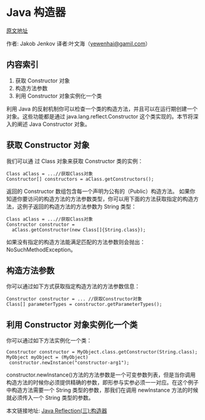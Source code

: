 # Java 构造器

[原文地址](http://tutorials.jenkov.com/java-reflection/constructors.html)   

作者: Jakob Jenkov 译者:叶文海（yewenhai@gamil.com）

## 内容索引

1. 获取 Constructor 对象
2. 构造方法参数
3. 利用 Constructor 对象实例化一个类

利用 Java 的反射机制你可以检查一个类的构造方法，并且可以在运行期创建一个对象。这些功能都是通过 java.lang.reflect.Constructor 这个类实现的。本节将深入的阐述 Java Constructor 对象。


## 获取 Constructor 对象

我们可以通 过 Class 对象来获取 Constructor 类的实例：


```
Class aClass = ...//获取Class对象
Constructor[] constructors = aClass.getConstructors();
```


返回的 Constructor 数组包含每一个声明为公有的（Public）构造方法。
如果你知道你要访问的构造方法的方法参数类型，你可以用下面的方法获取指定的构造方法，这例子返回的构造方法的方法参数为 String 类型：


```
Class aClass = ...//获取Class对象
Constructor constructor =
  aClass.getConstructor(new Class[]{String.class});
```

  
如果没有指定的构造方法能满足匹配的方法参数则会抛出：NoSuchMethodException。

## 构造方法参数

你可以通过如下方式获取指定构造方法的方法参数信息：

```
Constructor constructor = ... //获取Constructor对象
Class[] parameterTypes = constructor.getParameterTypes();
```

## 利用 Constructor 对象实例化一个类

你可以通过如下方法实例化一个类：

```
Constructor constructor = MyObject.class.getConstructor(String.class);
MyObject myObject = (MyObject)
 constructor.newInstance("constructor-arg1");
```   

constructor.newInstance()方法的方法参数是一个可变参数列表，但是当你调用构造方法的时候你必须提供精确的参数，即形参与实参必须一一对应。在这个例子中构造方法需要一个 String 类型的参数，那我们在调用 newInstance 方法的时候就必须传入一个 String 类型的参数。


本文链接地址: [Java Reflection(三):构造器](http://ifeve.com/java-reflection-constructors/)
